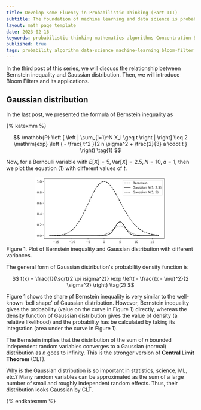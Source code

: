 ```yaml
---
title: Develop Some Fluency in Probabilistic Thinking (Part III)
subtitle: The foundation of machine learning and data science is probability theory. In this post, we will develop some fluency in probabilistic thinking with different examples, which prepare data scientists well for the sexist job of the 21st century. 
layout: math_page_template
date: 2023-02-16
keywords: probabilistic-thinking mathematics algorithms Concentration Bounds Markov's inequality Chebyshev's inequality approximate counting Robert Morris hash table Bloom filter hashing
published: true
tags: probability algorithm data-science machine-learning bloom-filter gaussian-distribution  
---
```


In the third post of this series, we will discuss the relationship
between Bernstein inequality and Gaussian distribution. Then, we will
introduce Bloom Filters and its applications. 


## Gaussian distribution

In the last post, we presented the formula of Bernstein inequality as

{% katexmm %}

$$
\mathbb{P} \left [ \left | \sum_{i=1}^N X_i \geq t \right | \right] \leq 2 \mathrm{exp} \left ( - \frac{ t^2 }{2 n \sigma^2 + \frac{2}{3} a \cdot t } \right) \tag{1}
$$


Now, for a Bernoulli variable with $E[X] = 5, \mathrm{Var}[X] = 2.5, N = 10, a = 1$, then we plot the equation (1) with different values of $t$. 


<div class='figure'>
    <img src="/math/images/bernstein_and_gaussian.png"
         alt="Inequality bounds compare"
         style="width: 70%; display: block; margin: 0 auto;"/>
    <div class='caption'>
        <span class='caption-label'>Figure 1.</span> Plot of Bernstein inequality and Gaussian distribution with different variances. 
    </div>
</div>

The general form of Gaussian distribution's probability density function is

$$
f(x) = \frac{1}{\sqrt{2 \pi \sigma^2}} \exp \left( - \frac{(x - \mu)^2}{2 \sigma^2} \right) \tag(2)
$$

Figure 1 shows the share pf Bernstein inequality is very similar to the 
well-known 'bell shape' of Gaussian distribution. However, Bernstein
inequality gives the probability (value on the curve in Figure 1) directly,
whereas the density function of Gaussian distribution gives the value 
of density (a relative likelihood) and the probability has be calculated 
by taking its integration (area under the curve in Figure 1). 

The Bernstein implies that the distribution of the sum of $n$
bounded independent random variables converges to a Gaussian
(normal) distribution as $n$ goes to infinity. This is the stronger 
version of __Central Limit Theorem__ (CLT). 


Why is the Gaussian distribution is so important in statistics,
science, ML, etc.? Many random variables can be approximated as the sum of a
large number of small and roughly independent random effects.
Thus, their distribution looks Gaussian by CLT. 




{% endkatexmm %}